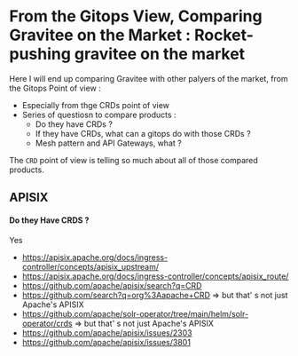 
# From the Gitops View, Comparing Gravitee on the Market : Rocket-pushing gravitee on the market

Here I will end up comparing Gravitee with other palyers of the market, from the Gitops Point of view :
* Especially from thge CRDs point of view
* Series of questiosn to compare products :
  * Do they have CRDs ?
  * If they have CRDs, what can a gitops do with those CRDs ?
  * Mesh pattern and API Gateways, what  ?


The `CRD` point of view is telling so much about all of those compared products.



## APISIX

#### Do they Have CRDS ?

Yes

* https://apisix.apache.org/docs/ingress-controller/concepts/apisix_upstream/
* https://apisix.apache.org/docs/ingress-controller/concepts/apisix_route/
* https://github.com/apache/apisix/search?q=CRD
* https://github.com/search?q=org%3Aapache+CRD => but that' s not just Apache's APISIX
* https://github.com/apache/solr-operator/tree/main/helm/solr-operator/crds => but that' s not just Apache's APISIX
* https://github.com/apache/apisix/issues/2303
* https://github.com/apache/apisix/issues/3801
